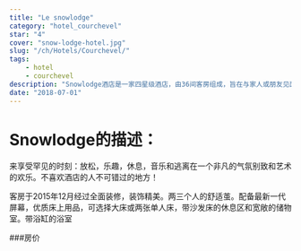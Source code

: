 ```yaml
---
title: "Le snowlodge"
category: "hotel_courchevel"
star: "4"
cover: "snow-lodge-hotel.jpg"
slug: "/ch/Hotels/Courchevel/"
tags:
    - hotel
    - courchevel
description: "Snowlodge酒店是一家四星级酒店，由36间客房组成，旨在与家人或朋友见面。"
date: "2018-07-01"
--- 
```

 
# Snowlodge的描述：
来享受罕见的时刻：放松，乐趣，休息，音乐和逃离在一个非凡的气氛别致和艺术的欢乐。不喜欢酒店的人不可错过的地方！

客房于2015年12月经过全面装修，装饰精美。两三个人的舒适茧。配备最新一代屏幕，优质床上用品，可选择大床或两张单人床，带沙发床的休息区和宽敞的储物室。带浴缸的浴室

###房价